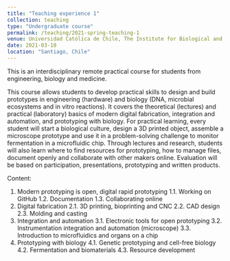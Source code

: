 ```yaml
---
title: "Teaching experience 1"
collection: teaching
type: "Undergraduate course"
permalink: /teaching/2021-spring-teaching-1
venue: Universidad Católica de Chile, The Institute for Biological and Medical Engineering"
date: 2021-03-10
location: "Santiago, Chile"
---
```


This is an interdisciplinary remote practical course for students from engineering, biology and medicine.

This course allows students to develop practical skills to design and build prototypes in engineering (hardware) and biology (DNA, microbial ecosystems and in vitro reactions). It covers the theoretical (lectures) and practical (laboratory) basics of modern digital fabrication, integration and automation, and prototyping with biology. For practical learning, every student will start a biological culture, design a 3D printed object, assemble a microscope prototype and use it in a problem-solving challenge to monitor fermentation in a microfluidic chip. Through lectures and research, students will also learn where to find resources for prototyping, how to manage files, document openly and collaborate with other makers online.  Evaluation will be based on participation, presentations, prototyping and written products. 

Content:
1.	Modern prototyping is open, digital rapid prototyping
1.1.	Working on GitHub
1.2.	Documentation
1.3.	Collaborating online
2.	Digital fabrication
2.1.	3D printing, bioprinting and CNC
2.2.	CAD design
2.3.	Molding and casting
3.	Integration and automation
3.1.	Electronic tools for open prototyping
3.2.	Instrumentation integration and automation (microscope)
3.3.	Introduction to microfluidics and organs on a chip
4.	Prototyping with biology
4.1.	Genetic prototyping and cell-free biology
4.2.	Fermentation and biomaterials
4.3.	Resource development
